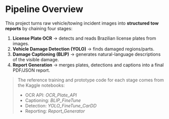 # Pipeline Overview

This project turns raw vehicle/towing incident images into **structured tow reports** by chaining four stages:

1) **License Plate OCR** → detects and reads Brazilian license plates from images.  
2) **Vehicle Damage Detection (YOLO)** → finds damaged regions/parts.  
3) **Damage Captioning (BLIP)** → generates natural-language descriptions of the visible damage.  
4) **Report Generation** → merges plates, detections and captions into a final PDF/JSON report.

> The reference training and prototype code for each stage comes from the Kaggle notebooks:
> - OCR API: *OCR_Plate_API*  
> - Captioning: *BLIP_FineTune*  
> - Detection: *YOLO_FineTune_CarDD*  
> - Reporting: *Report_Generator*



